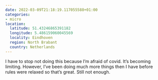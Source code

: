 ```yaml
---
date: 2022-03-09T21:18:19.117055588+01:00
categories:
- micro
location:
  latitude: 51.43246865391182
  longitude: 5.486159060045569
  locality: Eindhoven
  region: North Brabant
  country: Netherlands
---
```


I have to stop not doing this because I’m afraid of covid. It’s becoming limiting. However, I’ve been doing much more things then I have before rules were relaxed so that’s great. Still not enough.
